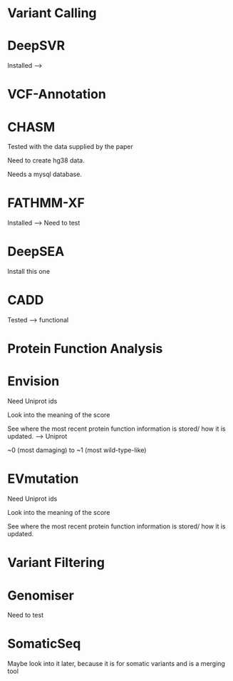 Variant Calling
==
DeepSVR
====
Installed --> 

VCF-Annotation
==
CHASM
====
Tested with the data supplied by the paper

Need to create hg38 data.

Needs a mysql database.

FATHMM-XF
====
Installed --> Need to test

DeepSEA
====
Install this one

CADD
====
Tested --> functional

Protein Function Analysis
==

Envision
====
Need Uniprot ids

Look into the meaning of the score

See where the most recent protein function information is stored/ how it is updated. --> Uniprot

~0 (most damaging) to ~1 (most wild-type-like)


EVmutation
====
Need Uniprot ids

Look into the meaning of the score

See where the most recent protein function information is stored/ how it is updated.

Variant Filtering
==

Genomiser
====
Need to test

SomaticSeq
====
Maybe look into it later, because it is for somatic variants and is a merging tool
